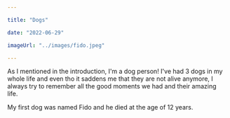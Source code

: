 ```yaml
---

title: "Dogs"

date: "2022-06-29"

imageUrl: "../images/fido.jpeg"

---
```


As I mentioned in the introduction, I'm a dog person! I've had 3 dogs in my whole life and even tho it saddens me that they are not alive anymore, I always try to remember all the good moments we had and their amazing life. 

My first dog was named Fido and he died at the age of 12 years. 